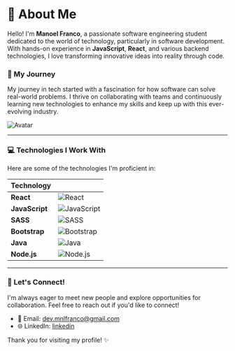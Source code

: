# 🌟 About Me

Hello! I'm **Manoel Franco**, a passionate software engineering student dedicated to the world of technology, particularly in software development. With hands-on experience in **JavaScript**, **React**, and various backend technologies, I love transforming innovative ideas into reality through code.

### 🚀 My Journey

My journey in tech started with a fascination for how software can solve real-world problems. I thrive on collaborating with teams and continuously learning new technologies to enhance my skills and keep up with this ever-evolving industry.

![Avatar](manoel-logo.jpeg)

---

### 💻 Technologies I Work With

Here are some of the technologies I'm proficient in:

| Technology |      |
|------------|------|
| **React**      | ![React](https://img.shields.io/badge/React-61DAFB?style=flat&logo=react&logoColor=black) |
| **JavaScript** | ![JavaScript](https://img.shields.io/badge/JavaScript-F7DF1E?style=flat&logo=javascript&logoColor=black) |
| **SASS**       | ![SASS](https://img.shields.io/badge/SASS-CC6699?style=flat&logo=sass&logoColor=white) |
| **Bootstrap**  | ![Bootstrap](https://img.shields.io/badge/Bootstrap-563D7C?style=flat&logo=bootstrap&logoColor=white) |
| **Java**       | ![Java](https://img.shields.io/badge/Java-007396?style=flat&logo=java&logoColor=white) |
| **Node.js**    | ![Node.js](https://img.shields.io/badge/Node.js-339933?style=flat&logo=node.js&logoColor=white) |

---

### 🤝 Let's Connect!

I'm always eager to meet new people and explore opportunities for collaboration. Feel free to reach out if you'd like to connect!

- 📧 Email: [dev.mnlfranco@gmail.com](dev.mnlfranco@gmail.com)
- 🌐 LinkedIn: [linkedin](https://www.linkedin.com/in/devmnl/)

Thank you for visiting my profile! ✨











